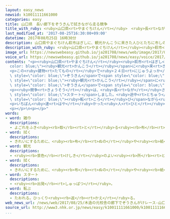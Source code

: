 ```yaml
---
layout: easy_news
newsid: k10011111661000
categories: easy
title: 山口県　長い廊下をぞうきんで拭きながら走る競争
title_with_ruby: <ruby>山口県<rt>やまぐちけん</rt></ruby>　<ruby>長<rt>なが</rt></ruby>い<ruby>廊下<rt>ろうか</rt></ruby>をぞうきんで<ruby>拭<rt>ふ</rt></ruby>きながら<ruby>走<rt>はし</rt></ruby>る<ruby>競争<rt>きょうそう</rt></ruby>
last_modified_at: '2017-08-25T16:30:00+09:00'
datetime: 2017年08月25日 16時30分
description: 山口県やまぐちけん萩市はぎしに、観光かんこうに来きた人ひとたちに市しの歴史れきしなどを紹介しょうかいする「明倫学舎めいりんがくしゃ」があります。
description_with_ruby: <ruby>山口県<rt>やまぐちけん</rt></ruby><ruby>萩市<rt>はぎし</rt></ruby>に、<ruby>観光<rt>かんこう</rt></ruby>に<ruby>来<rt>き</rt></ruby>た<ruby>人<rt>ひと</rt></ruby>たちに<ruby>市<rt>し</rt></ruby>の<ruby>歴史<rt>れきし</rt></ruby>などを<ruby>紹介<rt>しょうかい</rt></ruby>する「<ruby>明倫学舎<rt>めいりんがくしゃ</rt></ruby>」があります。
image_url: https://newswebeasy.github.io/ja201708/news/web/image/2017/08/25/k10011111661000.jpg
voice_url: https://newswebeasy.github.io/ja201708/news/easy/voice/2017/08/25/k10011111661000.mp3
contents: "<p><ruby>山口県<rt>やまぐちけん</rt></ruby><ruby>萩市<rt>はぎし</rt></ruby>に、<span style=\"\
  color: blue;\"><ruby>観光<rt>かんこう</rt></ruby></span>に<ruby>来<rt>き</rt></ruby>た<ruby>人<rt>ひと</rt></ruby>たちに<ruby>市<rt>し</rt></ruby>の<ruby>歴史<rt>れきし</rt></ruby>などを<ruby>紹介<rt>しょうかい</rt></ruby>する「<ruby>明倫学舎<rt>めいりんがくしゃ</rt></ruby>」があります。<ruby>昔<rt>むかし</rt></ruby>、<ruby>小学校<rt>しょうがっこう</rt></ruby>だった<ruby>木<rt>き</rt></ruby>の<ruby>建物<rt>たてもの</rt></ruby>を<ruby>使<rt>つか</rt></ruby>っています。</p>\n\
  <p>この<ruby>建物<rt>たてもの</rt></ruby>で<ruby>２４日<rt>にじゅうよっか</rt></ruby>、<ruby>廊下<rt>ろうか</rt></ruby>を<span\
  \ style=\"color: blue;\">ぞうきん</span>で<span style=\"color: blue;\"><ruby>拭<rt>ふ</rt></ruby>き</span>ながら<ruby>速<rt>はや</rt></ruby>く<ruby>走<rt>はし</rt></ruby>る、おもしろい<ruby>競争<rt>きょうそう</rt></ruby>がありました。<span\
  \ style=\"color: blue;\"><ruby>観光<rt>かんこう</rt></ruby></span>に<ruby>来<rt>き</rt></ruby>た<ruby>人<rt>ひと</rt></ruby>から、<ruby>子<rt>こ</rt></ruby>どものとき<ruby>学校<rt>がっこう</rt></ruby>の<ruby>廊下<rt>ろうか</rt></ruby>を<span\
  \ style=\"color: blue;\">ぞうきん</span>で<span style=\"color: blue;\"><ruby>拭<rt>ふ</rt></ruby>い</span>て<ruby>掃除<rt>そうじ</rt></ruby>したことを<ruby>思<rt>おも</rt></ruby>い<ruby>出<rt>だ</rt></ruby>したと<ruby>聞<rt>き</rt></ruby>いて、<ruby>明倫学舎<rt>めいりんがくしゃ</rt></ruby>がこの<ruby>競争<rt>きょうそう</rt></ruby>を<ruby>考<rt>かんが</rt></ruby>えました。</p>\n\
  <p><ruby>競争<rt>きょうそう</rt></ruby>は、<ruby>長<rt>なが</rt></ruby>さ８４ｍのまっすぐな<ruby>廊下<rt>ろうか</rt></ruby>で<ruby>行<rt>おこな</rt></ruby>いました。４<ruby>歳<rt>さい</rt></ruby>から５０<ruby>歳<rt>さい</rt></ruby>ぐらいまでの１７<ruby>人<rt>にん</rt></ruby>が、<ruby>１人<rt>ひとり</rt></ruby>ずつ<span\
  \ style=\"color: blue;\">スタート</span>しました。<ruby>途中<rt>とちゅう</rt></ruby>で<ruby>何<rt>なん</rt></ruby><ruby>度<rt>ど</rt></ruby>も<span\
  \ style=\"color: blue;\"><ruby>転<rt>ころ</rt></ruby>び</span>ながら<ruby>進<rt>すす</rt></ruby>む<ruby>人<rt>ひと</rt></ruby>もいて、<ruby>見<rt>み</rt></ruby>ていた<ruby>人<rt>ひと</rt></ruby>たちは<ruby>大<rt>おお</rt></ruby>きな<ruby>声<rt>こえ</rt></ruby>で<ruby>笑<rt>わら</rt></ruby>っていました。</p>\n\
  <p>いちばん<ruby>速<rt>はや</rt></ruby>かった<ruby>人<rt>ひと</rt></ruby>は<ruby>萩市<rt>はぎし</rt></ruby>の<ruby>小学校<rt>しょうがっこう</rt></ruby>６<ruby>年生<rt>ねんせい</rt></ruby>の<ruby>男<rt>おとこ</rt></ruby>の<ruby>子<rt>こ</rt></ruby>でした。<ruby>男<rt>おとこ</rt></ruby>の<ruby>子<rt>こ</rt></ruby>は「<ruby>学校<rt>がっこう</rt></ruby>の<ruby>昼休<rt>ひるやす</rt></ruby>みに<ruby>練習<rt>れんしゅう</rt></ruby>をしました。いちばんになってよかったです」と<ruby>話<rt>はな</rt></ruby>していました。</p>\n\
  <p></p>\n<p></p>"
words:
- word: 雑巾
  descriptions:
  - よごれをふき<ruby><rb>取</rb><rt>と</rt></ruby>る<ruby><rb>布</rb><rt>ぬの</rt></ruby>。
- word: 拭く
  descriptions:
  - きれいにするために、<ruby><rb>布</rb><rt>ぬの</rt></ruby>や<ruby><rb>紙</rb><rt>かみ</rt></ruby>などでこすって、よごれや<ruby><rb>水分</rb><rt>すいぶん</rt></ruby>を<ruby><rb>取</rb><rt>と</rt></ruby>る。
- word: 観光
  descriptions:
  - <ruby><rb>景色</rb><rt>けしき</rt></ruby>のよい<ruby><rb>所</rb><rt>ところ</rt></ruby>や<ruby><rb>名所</rb><rt>めいしょ</rt></ruby>などを<ruby><rb>見物</rb><rt>けんぶつ</rt></ruby>して<ruby><rb>回</rb><rt>まわ</rt></ruby>ること。
- word: 拭く
  descriptions:
  - きれいにするために、<ruby><rb>布</rb><rt>ぬの</rt></ruby>や<ruby><rb>紙</rb><rt>かみ</rt></ruby>などでこすって、よごれや<ruby><rb>水分</rb><rt>すいぶん</rt></ruby>を<ruby><rb>取</rb><rt>と</rt></ruby>る。
- word: スタート
  descriptions:
  - <ruby><rb>出発</rb><rt>しゅっぱつ</rt></ruby>。
- word: 転ぶ
  descriptions:
  - たおれる。ひっくり<ruby><rb>返</rb><rt>かえ</rt></ruby>る。
web_news_url: /news/web/2017/08/25/木造の元校舎の廊下でぞうきんがけレース-山口/
source_url: http://www3.nhk.or.jp/news/easy/k10011111661000/k10011111661000.html
...
```

